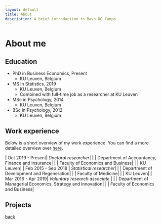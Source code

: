 ```yaml
---
layout: default
title: About
description: A brief introduction to Bavo DC Campo
---
```

# About me

## Education
- PhD in Business Economics, Present
	- KU Leuven, Belgium
- MS in Statistics, 2019
	- KU Leuven, Belgium
	- Combined with full-time job as a researcher at KU Leuven	
- MSc in Psychology, 2014
	- KU Leuven, Belgium
- BSc in Psychology, 2012
	- KU Leuven, Belgium

## Work experience
Below is a short overview of my work experience. You can find a more detailed overview over [here](./cv.html).


| Oct 2019 - Present| *Doctoral researcher*|
|               | Department of Accountancy, Finance and Insurance|
|               | Faculty of Economics and Business|
|		| KU Leuven|
| Feb 2015 - Sep 2018 | *Statistical researcher*|
|		| Department of Development and Regeneration|
|		| Faculty of Medicine|
|		| KU Leuven|
| Mar 2016 - Apr 2019| *Voluntary research associate* |
|		| Department of Managerial Economics, Strategy and Innovation|
|		| Faculty of Economics and Business|


## Projects

[back](./)